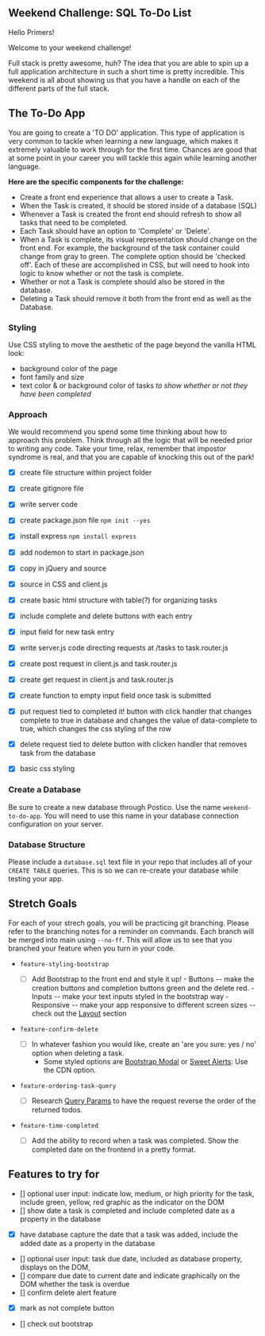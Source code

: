 
## Weekend Challenge: SQL To-Do List

Hello Primers! 

Welcome to your weekend challenge!

Full stack is pretty awesome, huh? The idea that you are able to spin up a full application architecture in such a short time is pretty incredible. This weekend is all about showing us that you have a handle on each of the different parts of the full stack. 

## The To-Do App

You are going to create a 'TO DO' application. This type of application is very common to tackle when learning a new language, which makes it extremely valuable to work through for the first time. Chances are good that at some point in your career you will tackle this again while learning another language.

**Here are the specific components for the challenge:**

* Create a front end experience that allows a user to create a Task.
* When the Task is created, it should be stored inside of a database (SQL)
* Whenever a Task is created the front end should refresh to show all tasks that need to be completed.
* Each Task should have an option to 'Complete' or 'Delete'.
* When a Task is complete, its visual representation should change on the front end. For example, the background of the task container could change from gray to green. The complete option should be  'checked off'. Each of these are accomplished in CSS, but will need to hook into logic to know whether or not the task is complete.
* Whether or not a Task is complete should also be stored in the database.
* Deleting a Task should remove it both from the front end as well as the Database.

### Styling

Use CSS styling to move the aesthetic of the page beyond the vanilla HTML look:
  - background color of the page
  - font family and size
  - text color & or background color of tasks *to show whether or not they have been completed*

### Approach

We would recommend you spend some time thinking about how to approach this problem. Think through all the logic that will be needed prior to writing any code. Take your time, relax, remember that impostor syndrome is real, and that you are capable of knocking this out of the park!

- [x] create file structure within project folder
- [x] create gitignore file
- [x] write server code
- [x] create package.json file `npm init --yes`
- [x] install express `npm install express`
- [x] add nodemon to start in package.json
- [x] copy in jQuery and source
- [x] source in CSS and client.js

- [x] create basic html structure with table(?) for organizing tasks
- [x] include complete and delete buttons with each entry
- [x] input field for new task entry

- [x] write server.js code directing requests at /tasks to task.router.js
- [x] create post request in client.js and task.router.js
- [x] create get request in client.js and task.router.js
- [x] create function to empty input field once task is submitted
- [x] put request tied to completed it! button with click handler that changes complete to true in database and changes the value of data-complete to true, which changes the css styling of the row
- [x] delete request tied to delete button with clicken handler that removes task from the database
- [x] basic css styling

### Create a Database

Be sure to create a new database through Postico. Use the name `weekend-to-do-app`. You will need to use this name in your database connection configuration on your server.

### Database Structure

Please include a `database.sql` text file in your repo that includes all of your `CREATE TABLE` queries. This is so we can re-create your database while testing your app.

## Stretch Goals

For each of your strech goals, you will be practicing git branching. Please refer to the branching notes for a reminder on commands. Each branch will be merged into main using `--no-ff`. This will allow us to see that you branched your feature when you turn in your code.

- `feature-styling-bootstrap` 

    - [ ]  Add Bootstrap to the front end and style it up!
      -  Buttons -- make the creation buttons and completion buttons green and the delete red.
      -  Inputs -- make your text inputs styled in the bootstrap way
      -  Responsive -- make your app responsive to different screen sizes -- check out the [Layout](https://getbootstrap.com/docs/4.1/layout/overview/) section

- `feature-confirm-delete`

    - [ ]  In whatever fashion you would like, create an 'are you sure: yes / no' option when deleting a task.
        - Some styled options are [Bootstrap Modal](https://getbootstrap.com/docs/4.0/components/modal/) or [Sweet Alerts](https://sweetalert.js.org/guides/): Use the CDN option.

- `feature-ordering-task-query` 

    - [ ]  Research [Query Params](https://expressjs.com/en/api.html#req.query) to have the request reverse the order of the returned todos. 
    
- `feature-time-completed` 

    - [ ]  Add the ability to record when a task was completed. Show the completed date on the frontend in a pretty format.

## Features to try for

- [] optional user input: indicate low, medium, or high priority for the task, include green, yellow, red graphic as the indicator on the DOM
- [] show date a task is completed and include completed date as a property in the database
- [x] have database capture the date that a task was added, include the added date as a property in the database
- [] optional user input: task due date, included as database property,  displays on the DOM,
- [] compare due date to current date and indicate graphically on the DOM whether the task is overdue
- [] confirm delete alert feature
- [x] mark as not complete button
- [] check out bootstrap